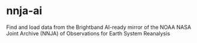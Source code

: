 # nnja-ai
Find and load data from the Brightband AI-ready mirror of the NOAA NASA Joint Archive (NNJA) of Observations for Earth System Reanalysis
